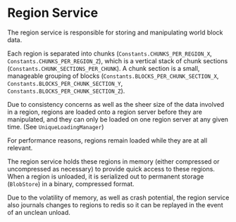 # Region Service
The region service is responsible for storing and manipulating world block data.

Each region is separated into chunks (`Constants.CHUNKS_PER_REGION_X`, `Constants.CHUNKS_PER_REGION_Z`), which is a
vertical stack of chunk sections (`Constants.CHUNK_SECTIONS_PER_CHUNK`).  A chunk section is a small, manageable
grouping of blocks (`Constants.BLOCKS_PER_CHUNK_SECTION_X`, `Constants.BLOCKS_PER_CHUNK_SECTION_Y`,
`Constants.BLOCKS_PER_CHUNK_SECTION_Z`).

Due to consistency concerns as well as the sheer size of the data involved in a region, regions are loaded onto a
region server before they are manipulated, and they can only be loaded on one region server at any given time.
(See `UniqueLoadingManager`)

For performance reasons, regions remain loaded while they are at all relevant.

The region service holds these regions in memory (either compressed or uncompressed as necessary) to provide quick
access to these regions.  When a region is unloaded, it is serialized out to permanent storage (`BlobStore`) in a
binary, compressed format.

Due to the volatility of memory, as well as crash potential, the region service also journals changes to regions to
redis so it can be replayed in the event of an unclean unload.